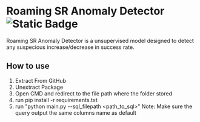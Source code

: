 # **Roaming SR Anomaly Detector** ![Static Badge](https://img.shields.io/badge/RoamingRI-orange)
Roaming SR Anomaly Detector is a unsupervised model designed to detect any suspecious increase/decrease in success rate. 

## **How to use**
1. Extract From GitHub
2. Unextract Package
3. Open CMD and redirect to the file path where the folder stored
4. run pip install -r requirements.txt
5. run "python main.py --sql_filepath <path_to_sql>"
Note: Make sure the query output the same columns name as default

